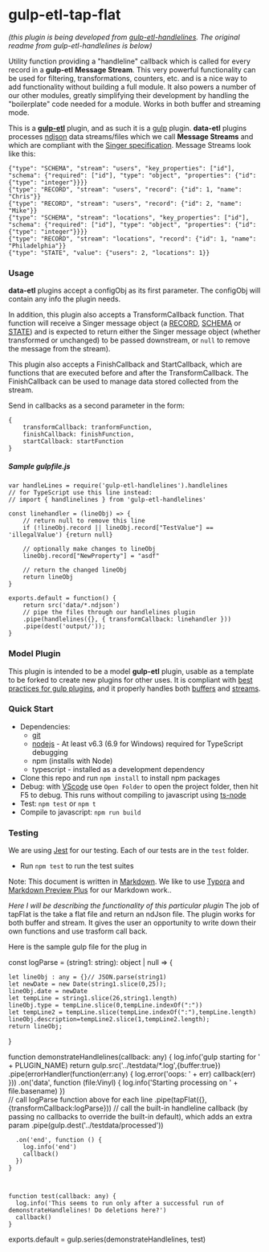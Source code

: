 # gulp-etl-tap-flat #


*(this plugin is being developed from *[gulp-etl-handlelines](https://github.com/gulpetl/gulp-etl-handlelines/)*. The original readme from gulp-etl-handlelines is below)*

Utility function providing a "handleline" callback which is called for every record in a **gulp-etl** **Message Stream**. This very powerful functionality can be used for filtering, transformations, counters, etc. and is a nice way to add functionality without building a full module. It also powers a number of our other modules, greatly simplifying their development by handling the "boilerplate" code needed for a module. Works in both buffer and streaming mode.

This is a **[gulp-etl](https://gulpetl.com/)** plugin, and as such it is a [gulp](https://gulpjs.com/) plugin. **data-etl** plugins processes [ndjson](http://ndjson.org/) data streams/files which we call **Message Streams** and which are compliant with the [Singer specification](https://github.com/singer-io/getting-started/blob/master/docs/SPEC.md#output). Message Streams look like this:

```
{"type": "SCHEMA", "stream": "users", "key_properties": ["id"], "schema": {"required": ["id"], "type": "object", "properties": {"id": {"type": "integer"}}}}
{"type": "RECORD", "stream": "users", "record": {"id": 1, "name": "Chris"}}
{"type": "RECORD", "stream": "users", "record": {"id": 2, "name": "Mike"}}
{"type": "SCHEMA", "stream": "locations", "key_properties": ["id"], "schema": {"required": ["id"], "type": "object", "properties": {"id": {"type": "integer"}}}}
{"type": "RECORD", "stream": "locations", "record": {"id": 1, "name": "Philadelphia"}}
{"type": "STATE", "value": {"users": 2, "locations": 1}}
```

### Usage
**data-etl** plugins accept a configObj as its first parameter. The configObj
will contain any info the plugin needs.

In addition, this plugin also accepts a TransformCallback function. That function will receive a 
Singer message object (a [RECORD](https://github.com/singer-io/getting-started/blob/master/docs/SPEC.md#record-message), [SCHEMA](https://github.com/singer-io/getting-started/blob/master/docs/SPEC.md#schema-message) or [STATE](https://github.com/singer-io/getting-started/blob/master/docs/SPEC.md#state-message)) and is expected to return either the Singer message object (whether transformed or unchanged) to be passed downstream, or ```null``` to remove the message from the stream).

This plugin also accepts a FinishCallback and StartCallback, which are functions that are executed before and after the TransformCallback. The FinishCallback can be used to manage data stored collected from the stream. 

Send in callbacks as a second parameter in the form: 

```
{
    transformCallback: tranformFunction,
    finishCallback: finishFunction,
    startCallback: startFunction
}
```

##### Sample gulpfile.js
```
var handleLines = require('gulp-etl-handlelines').handlelines
// for TypeScript use this line instead:
// import { handlinelines } from 'gulp-etl-handlelines'

const linehandler = (lineObj) => {
    // return null to remove this line
    if (!lineObj.record || lineObj.record["TestValue"] == 'illegalValue') {return null}
    
    // optionally make changes to lineObj
    lineObj.record["NewProperty"] = "asdf"

    // return the changed lineObj
    return lineObj
}

exports.default = function() {
    return src('data/*.ndjson')
    // pipe the files through our handlelines plugin
    .pipe(handlelines({}, { transformCallback: linehandler }))
    .pipe(dest('output/'));
}
```
### Model Plugin
This plugin is intended to be a model **gulp-etl** plugin, usable as a template to be forked to create new plugins for other uses. It is compliant with [best practices for gulp plugins](https://github.com/gulpjs/gulp/blob/master/docs/writing-a-plugin/guidelines.md#what-does-a-good-plugin-look-like), and it properly handles both [buffers](https://github.com/gulpjs/gulp/blob/master/docs/writing-a-plugin/using-buffers.md) and [streams](https://github.com/gulpjs/gulp/blob/master/docs/writing-a-plugin/dealing-with-streams.md).



### Quick Start
* Dependencies: 
    * [git](https://git-scm.com/downloads)
    * [nodejs](https://nodejs.org/en/download/releases/) - At least v6.3 (6.9 for Windows) required for TypeScript debugging
    * npm (installs with Node)
    * typescript - installed as a development dependency
* Clone this repo and run `npm install` to install npm packages
* Debug: with [VScode](https://code.visualstudio.com/download) use `Open Folder` to open the project folder, then hit F5 to debug. This runs without compiling to javascript using [ts-node](https://www.npmjs.com/package/ts-node)
* Test: `npm test` or `npm t`
* Compile to javascript: `npm run build`

### Testing

We are using [Jest](https://facebook.github.io/jest/docs/en/getting-started.html) for our testing. Each of our tests are in the `test` folder.

- Run `npm test` to run the test suites



Note: This document is written in [Markdown](https://daringfireball.net/projects/markdown/). We like to use [Typora](https://typora.io/) and [Markdown Preview Plus](https://chrome.google.com/webstore/detail/markdown-preview-plus/febilkbfcbhebfnokafefeacimjdckgl?hl=en-US) for our Markdown work..


*Here I will be describing the functionality of this particular plugin*
The job of tapFlat is the take a flat file and return an ndJson file.
The plugin works for both buffer and stream. 
It gives the user an opportunity to write down their own functions and use trasform call back. 

Here is the sample gulp file for the plug in

const logParse = (string1: string): object | null => {
 
    let lineObj : any = {}// JSON.parse(string1)
    let newDate = new Date(string1.slice(0,25));
    lineObj.date = newDate
    let tempLine = string1.slice(26,string1.length)
    lineObj.type = tempLine.slice(0,tempLine.indexOf(":"))
    let tempLine2 = tempLine.slice(tempLine.indexOf(":"),tempLine.length)
    lineObj.description=tempLine2.slice(1,tempLine2.length);
    return lineObj;
  }

function demonstrateHandlelines(callback: any) {
  log.info('gulp starting for ' + PLUGIN_NAME)
  return gulp.src('../testdata/*.log',{buffer:true})
      .pipe(errorHandler(function(err:any) {
        log.error('oops: ' + err)
        callback(err)
      }))
      .on('data', function (file:Vinyl) {
        log.info('Starting processing on ' + file.basename)
      })   
      // call logParse function above for each line
      .pipe(tapFlat({},{transformCallback:logParse}))
      // call the built-in handleline callback (by passing no callbacks to override the built-in default), which adds an extra param
      .pipe(gulp.dest('../testdata/processed'))
      
      .on('end', function () {
        log.info('end')
        callback()
      })
    }



    function test(callback: any) {
      log.info('This seems to run only after a successful run of demonstrateHandlelines! Do deletions here?')
      callback()
    }

exports.default = gulp.series(demonstrateHandlelines, test)